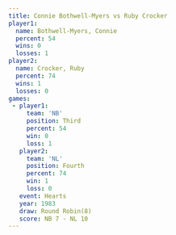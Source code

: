 ```yaml
---
title: Connie Bothwell-Myers vs Ruby Crocker
player1:                      
  name: Bothwell-Myers, Connie
  percent: 54                 
  wins: 0                     
  losses: 1                   
player2:                      
  name: Crocker, Ruby         
  percent: 74                 
  wins: 1                     
  losses: 0                   
games:
 - player1:         
     team: 'NB'     
     position: Third
     percent: 54    
     win: 0         
     loss: 1        
   player2:          
     team: 'NL'      
     position: Fourth
     percent: 74     
     win: 1          
     loss: 0         
   event: Hearts       
   year: 1983          
   draw: Round Robin(8)
   score: NB 7 - NL 10 
---
```

